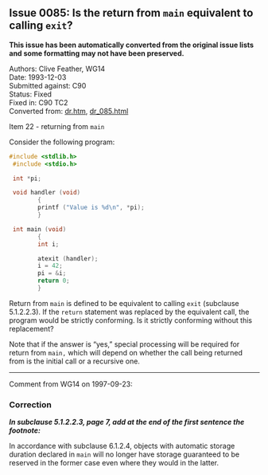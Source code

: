 ## Issue 0085: Is the return from `main` equivalent to calling `exit`?

**This issue has been automatically converted from the original issue lists and some formatting may not have been preserved.**

Authors: Clive Feather, WG14  
Date: 1993-12-03  
Submitted against: C90  
Status: Fixed  
Fixed in: C90 TC2  
Converted from: [dr.htm](https://www.open-std.org/jtc1/sc22/wg14/www/docs/dr.htm), [dr_085.html](https://www.open-std.org/jtc1/sc22/wg14/www/docs/dr_085.html)

Item 22 \- returning from `main`

Consider the following program:

```c
#include <stdlib.h>
 #include <stdio.h>

 int *pi;

 void handler (void)
        {
        printf ("Value is %d\n", *pi);
        }

 int main (void)
        {
        int i;

        atexit (handler);
        i = 42;
        pi = &i;
        return 0;
        }
```

Return from `main` is defined to be equivalent to calling `exit` (subclause
5.1.2.2.3). If the `return` statement was replaced by the equivalent call, the
program would be strictly conforming. Is it strictly conforming without this
replacement?

Note that if the answer is “yes,” special processing will be required for return
from `main,` which will depend on whether the call being returned from is the
initial call or a recursive one.

---

Comment from WG14 on 1997-09-23:

### Correction

***In subclause 5.1.2.2.3, page 7, add at the end of the first sentence the
footnote:***

In accordance with subclause 6.1.2.4, objects with automatic storage duration
declared in `main` will no longer have storage guaranteed to be reserved in the
former case even where they would in the latter.
